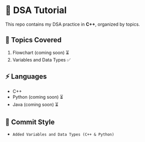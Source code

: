 # 🚀 DSA Tutorial

This repo contains my DSA practice in **C++**, organized by topics.

## 📂 Topics Covered
1. Flowchart (coming soon) ⏳
2. Variables and Data Types ✅  

## ⚡ Languages
- C++   
- Python (coming soon) ⏳
- Java (coming soon) ⏳
## 📝 Commit Style
- `Added Variables and Data Types (C++ & Python)`
